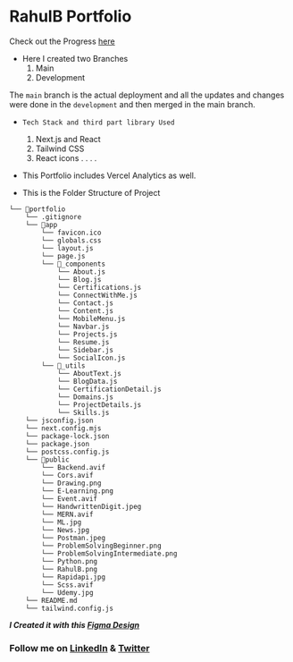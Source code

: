 # **RahulB Portfolio**

Check out the Progress [here](https://rahulb-portfolio.vercel.app/)

* Here I created two Branches
  1. Main
  2. Development

The `main` branch is the actual deployment and all the updates and changes were done in the `development` and then merged in the main branch. 

* `Tech Stack and third part library Used`
  1. Next.js and React
  2. Tailwind CSS
  3. React icons
. . . .

* This Portfolio includes Vercel Analytics as well.

* This is the Folder Structure of Project
```
└── 📁portfolio
    └── .gitignore
    └── 📁app
        └── favicon.ico
        └── globals.css
        └── layout.js
        └── page.js
        └── 📁_components
            └── About.js
            └── Blog.js
            └── Certifications.js
            └── ConnectWithMe.js
            └── Contact.js
            └── Content.js
            └── MobileMenu.js
            └── Navbar.js
            └── Projects.js
            └── Resume.js
            └── Sidebar.js
            └── SocialIcon.js
        └── 📁_utils
            └── AboutText.js
            └── BlogData.js
            └── CertificationDetail.js
            └── Domains.js
            └── ProjectDetails.js
            └── Skills.js
    └── jsconfig.json
    └── next.config.mjs
    └── package-lock.json
    └── package.json
    └── postcss.config.js
    └── 📁public
        └── Backend.avif
        └── Cors.avif
        └── Drawing.png
        └── E-Learning.png
        └── Event.avif
        └── HandwrittenDigit.jpeg
        └── MERN.avif
        └── ML.jpg
        └── News.jpg
        └── Postman.jpeg
        └── ProblemSolvingBeginner.png
        └── ProblemSolvingIntermediate.png
        └── Python.png
        └── RahulB.png
        └── Rapidapi.jpg
        └── Scss.avif
        └── Udemy.jpg
    └── README.md
    └── tailwind.config.js
```


***I Created it with this [Figma Design](https://www.figma.com/file/NgfKi5GVk4zWT97e2ZSvMg/Portfolio-Design-(Community)?type=design&mode=design&t=zmugymzFQaV2JasZ-1)***


### Follow me on [LinkedIn](https://linkedin.com/in/RahulB001) & [ Twitter ](https://twitter.com/Twts_RahulB)
